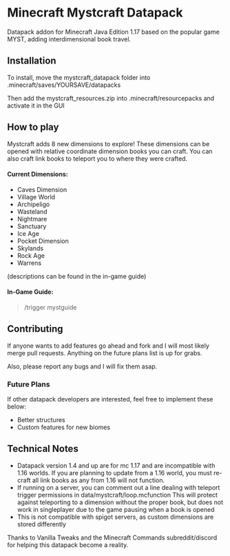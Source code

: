 # Minecraft Mystcraft Datapack
Datapack addon for Minecraft Java Edition 1.17 based on the popular game MYST, adding interdimensional book travel.

## Installation
To install, move the mystcraft_datapack folder into .minecraft/saves/YOURSAVE/datapacks

Then add the mystcraft_resources.zip into .minecraft/resourcepacks and activate it in the GUI

## How to play
Mystcraft adds 8 new dimensions to explore! These dimensions can be opened with relative coordinate dimension books you can craft.
You can also craft link books to teleport you to where they were crafted. 
#### Current Dimensions:
- Caves Dimension
- Village World
- Archipeligo
- Wasteland
- Nightmare
- Sanctuary
- Ice Age
- Pocket Dimension
- Skylands
- Rock Age
- Warrens

(descriptions can be found in the in-game guide)
#### In-Game Guide:
>/trigger mystguide

## Contributing
If anyone wants to add features go ahead and fork and I will most likely merge pull requests. Anything on the future plans list is up for grabs.

Also, please report any bugs and I will fix them asap.

### Future Plans
If other datapack developers are interested, feel free to implement these below:
- Better structures
- Custom features for new biomes

## Technical Notes
- Datapack version 1.4 and up are for mc 1.17 and are incompatible with 1.16 worlds. If you are planning to update from a 1.16 world, you must re-craft all link books as any from 1.16 will not function.
- If running on a server, you can comment out a line dealing with teleport trigger permissions in data/mystcraft/loop.mcfunction 
This will protect against teleporting to a dimension without the proper book, but does not work in singleplayer due to the game pausing when a book is opened
- This is not compatible with spigot servers, as custom dimensions are stored differently

Thanks to Vanilla Tweaks and the Minecraft Commands subreddit/discord for helping this datapack become a reality.
